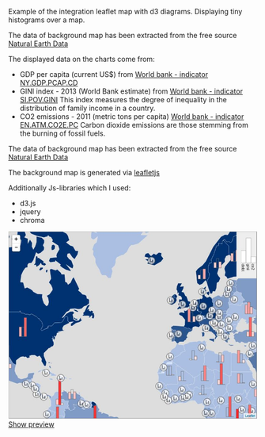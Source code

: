 Example of the integration leaflet map with d3 diagrams.
Displaying tiny histograms over a map.

The data of background map has been extracted from the free source <a href="http://www.naturalearthdata.com/" target="_blank" >  Natural Earth Data</a>

The displayed data on the charts come from:
<ul>
    <li>
        GDP per capita (current US$) from 
        <a href="http://data.worldbank.org/indicator/NY.GDP.PCAP.CD" target="_blank"> World bank - indicator NY.GDP.PCAP.CD</a>
    </li>
    <li>
        GINI index - 2013 (World Bank estimate) from 
        <a href="http://data.worldbank.org/indicator/SI.POV.GINI" target="_blank"> World bank - indicator SI.POV.GINI</a>
        This index measures the degree of inequality in the distribution of family income in a country.
    </li>
    <li>
        CO2 emissions - 2011 (metric tons per capita)
        <a href="http://data.worldbank.org/indicator/EN.ATM.CO2E.PC" target="_blank"> World bank - indicator EN.ATM.CO2E.PC</a>
        Carbon dioxide emissions are those stemming from the burning of fossil fuels.
    </li>
</ul>

<p>The data of background map has been extracted from the free source <a href="http://www.naturalearthdata.com/" target="_blank" >  Natural Earth Data</a></p>
<p>
    The background map is generated via <a href="http://leafletjs.com/" target="_blank">leafletjs</a>
</p>
<p>
    Additionally Js-libraries which I used:
</p>
<ul>
    <li>d3.js</li>
    <li>jquery</li>
    <li>chroma</li>
</ul>

<a href="https://cdn.rawgit.com/pafavero/chart-map2/master/worldMap.html" target="_blank" >
    <img title="show preview" src="img/screenshot.JPG" />
</a>
<a href="https://cdn.rawgit.com/pafavero/chart-map2/master/worldMap.html" target="_blank" >Show preview</a>